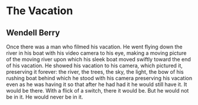 # The Vacation
## Wendell Berry
Once there was a man who filmed his vacation.
He went flying down the river in his boat
with his video camera to his eye, making
a moving picture of the moving river
upon which his sleek boat moved swiftly
toward the end of his vacation. He showed
his vacation to his camera, which pictured it,
preserving it forever: the river, the trees,
the sky, the light, the bow of his rushing boat
behind which he stood with his camera
preserving his vacation even as he was having it
so that after he had had it he would still
have it. It would be there. With a flick
of a switch, there it would be. But he
would not be in it. He would never be in it.